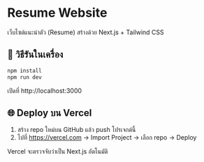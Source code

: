 # Resume Website

เว็บไซต์แนะนำตัว (Resume) สร้างด้วย Next.js + Tailwind CSS

## 🚀 วิธีรันในเครื่อง
```bash
npm install
npm run dev
```
เปิดที่ http://localhost:3000

## 🌐 Deploy บน Vercel
1. สร้าง repo ใหม่บน GitHub แล้ว push โปรเจกต์นี้
2. ไปที่ https://vercel.com → Import Project → เลือก repo → Deploy

Vercel จะตรวจจับว่าเป็น Next.js อัตโนมัติ
